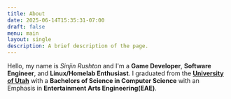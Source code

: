 ```yaml
---
title: About
date: 2025-06-14T15:35:31-07:00
draft: false
menu: main
layout: single
description: A brief description of the page.
---
```


Hello, my name is _Sinjin Rushton_ and I'm a **Game Developer**, **Software
Engineer**, and **Linux/Homelab Enthusiast**. I graduated from the
**[University of Utah](https://utah.edu)** with a **Bachelors of Science in
Computer Science** with an Emphasis in **Entertainment Arts Engineering(EAE)**.
